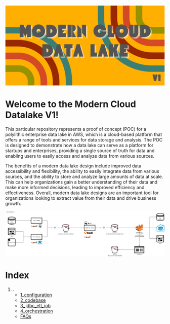 
![logo](src/logo.png)

# Welcome to the Modern Cloud Datalake V1!

This particular repository represents a proof of concept (POC) for a polylithic enterprise data lake in AWS, which is a
cloud-based platform that offers a range of tools and services for data storage and analysis. The POC is designed to
demonstrate how a data lake can serve as a platform for startups and enterprises, providing a single source of truth for
data and enabling users to easily access and analyze data from various sources.

The benefits of a modern data lake design include improved data accessibility and flexibility, the ability to easily
integrate data from various sources, and the ability to store and analyze large amounts of data at scale. This can help
organizations gain a better understanding of their data and make more informed decisions, leading to improved efficiency
and effectiveness. Overall, modern data lake designs are an important tool for organizations looking to extract value
from their data and drive business growth.

![Architecture](./src/arhitecture.png)

# Index

1. .
	- [1_configuration](./1_configuration.md)
	- [2_codebase](./2_codebase.md)
	- [3_jdbc_etl_job](./3_jdbc_etl_job.md)
	- [4_orchestration](./4_orchestration.md)
	- [FAQs](./FAQs.md)
